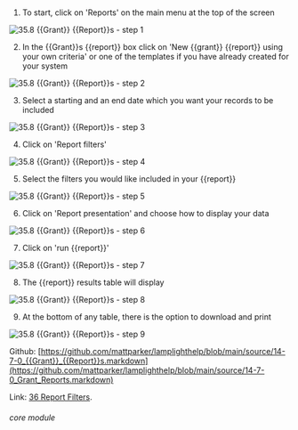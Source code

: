 # 

1. To start, click on &#039;Reports&#039; on the main menu at the top of the screen

![35.8 {{Grant}} {{Report}}s - step 1](35.8_Grant_Reports_im_1.png)

2. In the {{Grant}}s {{report}} box click on &#039;New {{grant}} {{report}} using your own criteria&#039; or one of the templates if you have already created for your system

![35.8 {{Grant}} {{Report}}s - step 2](35.8_Grant_Reports_im_2.png)

3. Select a starting and an end date which you want your records to be included

![35.8 {{Grant}} {{Report}}s - step 3](35.8_Grant_Reports_im_3.png)

4. Click on &#039;Report filters&#039;

![35.8 {{Grant}} {{Report}}s - step 4](35.8_Grant_Reports_im_4.png)

5. Select the filters you would like included in your {{report}}

![35.8 {{Grant}} {{Report}}s - step 5](35.8_Grant_Reports_im_5.png)

6. Click on &#039;Report presentation&#039; and choose how to display your data

![35.8 {{Grant}} {{Report}}s - step 6](35.8_Grant_Reports_im_6.png)

7. Click on &#039;run {{report}}&#039;

![35.8 {{Grant}} {{Report}}s - step 7](35.8_Grant_Reports_im_7.png)

8. The {{report}} results table will display

![35.8 {{Grant}} {{Report}}s - step 8](35.8_Grant_Reports_im_8.png)

9. At the bottom of any table, there is the option to download and print

![35.8 {{Grant}} {{Report}}s - step 9](35.8_Grant_Reports_im_9.png)

Github: [https://github.com/mattparker/lamplighthelp/blob/main/source/14-7-0_{{Grant}}_{{Report}}s.markdown](https://github.com/mattparker/lamplighthelp/blob/main/source/14-7-0_Grant_Reports.markdown)

Link: [36 Report Filters](/help/index/p/36).

###### core module